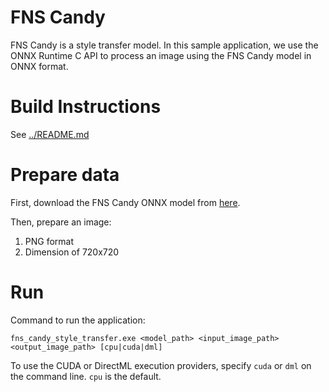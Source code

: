 # FNS Candy
FNS Candy is a style transfer model. In this sample application, we use the ONNX Runtime C API to process an image using the FNS Candy model in ONNX format.

# Build Instructions
See [../README.md](../README.md)

# Prepare data
First, download the FNS Candy ONNX model from [here](https://raw.githubusercontent.com/microsoft/Windows-Machine-Learning/master/Samples/FNSCandyStyleTransfer/UWP/cs/Assets/candy.onnx).

Then, prepare an image:
1. PNG format
2. Dimension of 720x720

# Run
Command to run the application:
```
fns_candy_style_transfer.exe <model_path> <input_image_path> <output_image_path> [cpu|cuda|dml]
```

To use the CUDA or DirectML execution providers, specify `cuda` or `dml` on the command line. `cpu` is the default.